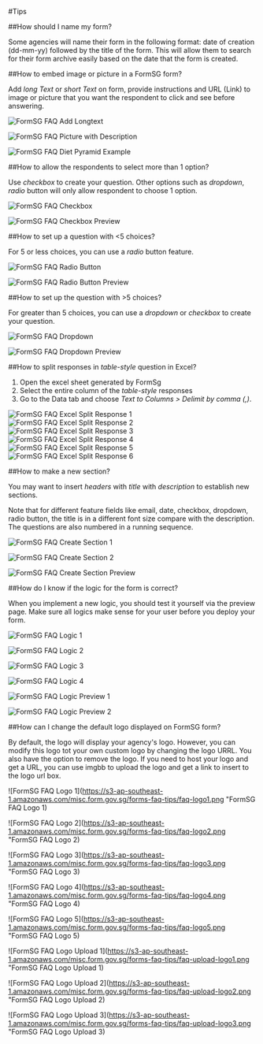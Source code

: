 #Tips

##How should I name my form?

Some agencies will name their form in the following format: date of creation (dd-mm-yy) followed by the title of the form. This will allow them to search for their form archive easily based on the date that the form is created.

##How to embed image or picture in a FormSG form?

Add *long Text* or *short Text* on form, provide instructions and URL (Link) to image or picture that you want the respondent to click and see before answering.

![FormSG FAQ Add Longtext](https://s3-ap-southeast-1.amazonaws.com/misc.form.gov.sg/forms-faq-tips/faq-longtext.png "FormSG FAQ Add Longtext")

![FormSG FAQ Picture with Description](https://s3-ap-southeast-1.amazonaws.com/misc.form.gov.sg/forms-faq-tips/faq-picture-with-description.png "FormSG FAQ Picture with Description")

![FormSG FAQ Diet Pyramid Example](https://s3-ap-southeast-1.amazonaws.com/misc.form.gov.sg/forms-faq-tips/faq-dietpyramid.png "FormSG FAQ Diet Pyramid")

##How to allow the respondents to select more than 1 option?

Use *checkbox* to create your question. Other options such as *dropdown*, *radio* button will only allow respondent to choose 1 option.

![FormSG FAQ Checkbox](https://s3-ap-southeast-1.amazonaws.com/misc.form.gov.sg/forms-faq-tips/faq-checkbox.png "FormSG FAQ Checkbox")

![FormSG FAQ Checkbox Preview](https://s3-ap-southeast-1.amazonaws.com/misc.form.gov.sg/forms-faq-tips/faq-check-box-preview.png "FormSG FAQ Checkbox Preview")

##How to set up a question with <5 choices?

For 5 or less choices, you can use a *radio* button feature.

![FormSG FAQ Radio Button](https://s3-ap-southeast-1.amazonaws.com/misc.form.gov.sg/forms-faq-tips/faq-radio.png "FormSG FAQ Radio Button")

![FormSG FAQ Radio Button Preview](https://s3-ap-southeast-1.amazonaws.com/misc.form.gov.sg/forms-faq-tips/faq-radiop-review.png "FormSG FAQ Radio Button Preview")

##How to set up the question with >5 choices?

For greater than 5 choices, you can use a *dropdown* or *checkbox* to create your question.

![FormSG FAQ Dropdown](https://s3-ap-southeast-1.amazonaws.com/misc.form.gov.sg/forms-faq-tips/faq-dropdown.png "FormSG FAQ Dropdown")

![FormSG FAQ Dropdown Preview](https://s3-ap-southeast-1.amazonaws.com/misc.form.gov.sg/forms-faq-tips/faq-dropdown-preview.png "FormSG FAQ Dropdown Preview")

##How to split responses in *table-style* question in Excel?

1. Open the excel sheet generated by FormSg
2. Select the entire column of the *table-style* responses
3. Go to the Data tab and choose *Text to Columns > Delimit by comma (,)*.

![FormSG FAQ Excel Split Response 1](https://s3-ap-southeast-1.amazonaws.com/misc.form.gov.sg/forms-faq-tips/faq-excel1.png "FormSG FAQ Excel Split Response 1")
![FormSG FAQ Excel Split Response 2](https://s3-ap-southeast-1.amazonaws.com/misc.form.gov.sg/forms-faq-tips/faq-excel2.png "FormSG FAQ Excel Split Response 2")
![FormSG FAQ Excel Split Response 3](https://s3-ap-southeast-1.amazonaws.com/misc.form.gov.sg/forms-faq-tips/faq-excel3.png "FormSG FAQ Excel Split Response 3")
![FormSG FAQ Excel Split Response 4](https://s3-ap-southeast-1.amazonaws.com/misc.form.gov.sg/forms-faq-tips/faq-excel4.png "FormSG FAQ Excel Split Response 4")
![FormSG FAQ Excel Split Response 5](https://s3-ap-southeast-1.amazonaws.com/misc.form.gov.sg/forms-faq-tips/faq-excel5.png "FormSG FAQ Excel Split Response 5")
![FormSG FAQ Excel Split Response 6](https://s3-ap-southeast-1.amazonaws.com/misc.form.gov.sg/forms-faq-tips/faq-excel6.png "FormSG FAQ Excel Split Response 6")

##How to make a new section?

You may want to insert *headers* with *title* with *description* to establish new sections.

Note that for different feature fields like email, date, checkbox, dropdown, radio button, the title is in a different font size compare with the description. The questions are also numbered in a running sequence.

![FormSG FAQ Create Section 1](https://s3-ap-southeast-1.amazonaws.com/misc.form.gov.sg/forms-faq-tips/faq-createsect1.png "FormSG FAQ Create Section 1")

![FormSG FAQ Create Section 2](https://s3-ap-southeast-1.amazonaws.com/misc.form.gov.sg/forms-faq-tips/faq-createsect2.png "FormSG FAQ Create Section 2")

![FormSG FAQ Create Section Preview](https://s3-ap-southeast-1.amazonaws.com/misc.form.gov.sg/forms-faq-tips/faq-createsectpreview.png "FormSG FAQ Create Section Preview")

##How do I know if the logic for the form is correct?

When you implement a new logic, you should test it yourself via the preview page. Make sure all logics make sense for your user before you deploy your form.

![FormSG FAQ Logic 1](https://s3-ap-southeast-1.amazonaws.com/misc.form.gov.sg/forms-faq-tips/faq-create-logic1.png "FormSG FAQ Logic 1")

![FormSG FAQ Logic 2](https://s3-ap-southeast-1.amazonaws.com/misc.form.gov.sg/forms-faq-tips/faq-create-logic2.png "FormSG FAQ Logic 2")

![FormSG FAQ Logic 3](https://s3-ap-southeast-1.amazonaws.com/misc.form.gov.sg/forms-faq-tips/faq-create-logic3.png "FormSG FAQ Logic 3")

![FormSG FAQ Logic 4](https://s3-ap-southeast-1.amazonaws.com/misc.form.gov.sg/forms-faq-tips/faq-create-logic4.png "FormSG FAQ Logic 4")

![FormSG FAQ Logic Preview 1](https://s3-ap-southeast-1.amazonaws.com/misc.form.gov.sg/forms-faq-tips/faq-create-logic-preview1.png "FormSG FAQ Logic Preview 1")

![FormSG FAQ Logic Preview 2](https://s3-ap-southeast-1.amazonaws.com/misc.form.gov.sg/forms-faq-tips/faq-create-logic-preview2.png "FormSG FAQ Logic Preview 2")

##How can I change the default logo displayed on FormSG form?

By default, the logo will display your agency's logo. However, you can modify this logo tot your own custom logo by changing the logo URRL. You also have the option to remove the logo. If you need to host your logo and get a URL, you can use imgbb to upload the logo and get a link to insert to the logo url box.

![FormSG FAQ Logo 1](https://s3-ap-southeast-1.amazonaws.com/misc.form.gov.sg/forms-faq-tips/faq-logo1.png "FormSG FAQ Logo 1)

![FormSG FAQ Logo 2](https://s3-ap-southeast-1.amazonaws.com/misc.form.gov.sg/forms-faq-tips/faq-logo2.png "FormSG FAQ Logo 2)

![FormSG FAQ Logo 3](https://s3-ap-southeast-1.amazonaws.com/misc.form.gov.sg/forms-faq-tips/faq-logo3.png "FormSG FAQ Logo 3)

![FormSG FAQ Logo 4](https://s3-ap-southeast-1.amazonaws.com/misc.form.gov.sg/forms-faq-tips/faq-logo4.png "FormSG FAQ Logo 4)

![FormSG FAQ Logo 5](https://s3-ap-southeast-1.amazonaws.com/misc.form.gov.sg/forms-faq-tips/faq-logo5.png "FormSG FAQ Logo 5)

![FormSG FAQ Logo Upload 1](https://s3-ap-southeast-1.amazonaws.com/misc.form.gov.sg/forms-faq-tips/faq-upload-logo1.png "FormSG FAQ Logo Upload 1)

![FormSG FAQ Logo Upload 2](https://s3-ap-southeast-1.amazonaws.com/misc.form.gov.sg/forms-faq-tips/faq-upload-logo2.png "FormSG FAQ Logo Upload 2)

![FormSG FAQ Logo Upload 3](https://s3-ap-southeast-1.amazonaws.com/misc.form.gov.sg/forms-faq-tips/faq-upload-logo3.png "FormSG FAQ Logo Upload 3)
